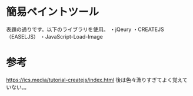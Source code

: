 # 簡易ペイントツール
表題の通りです。以下のライブラリを使用。
・jQeury
・CREATEJS（EASELJS）
・JavaScript-Load-Image

# 参考
https://ics.media/tutorial-createjs/index.html
後は色々漁りすぎてよく覚えていない。。